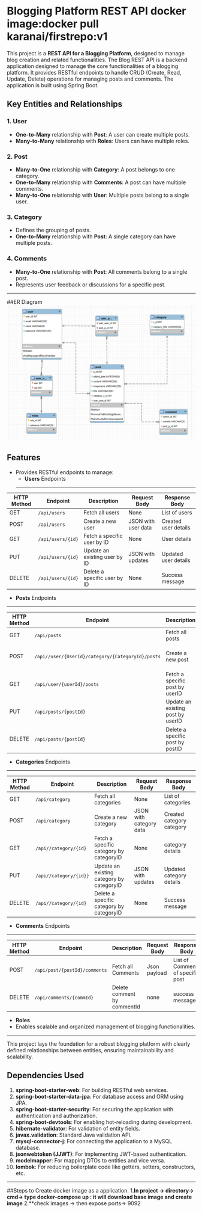 # Blogging Platform REST API       docker image:docker pull karanai/firstrepo:v1

This project is a **REST API for a Blogging Platform**, designed to manage blog creation and related functionalities.
The Blog REST API is a backend application designed to manage the core functionalities of a blogging platform. It provides RESTful endpoints to handle CRUD (Create, Read, Update, Delete) operations for managing posts and comments. The application is built using Spring Boot.
## Key Entities and Relationships

### 1. **User**
- **One-to-Many** relationship with **Post**: A user can create multiple posts.         
- **Many-to-Many** relationship with **Roles**: Users can have multiple roles.

### 2. **Post**
- **Many-to-One** relationship with **Category**: A post belongs to one category.
- **One-to-Many** relationship with **Comments**: A post can have multiple comments.
- **Many-to-One** relationship with **User**: Multiple posts belong to a single user.

### 3. **Category**
- Defines the grouping of posts.
- **One-to-Many** relationship with **Post**: A single category can have multiple posts.

### 4. **Comments**
- **Many-to-One** relationship with **Post**: All comments belong to a single post.
- Represents user feedback or discussions for a specific post.
---
##ER Diagram
![imGE](/src/main/resources/static/img/BlogERdiagram.PNG)

## Features
- Provides RESTful endpoints to manage:
  - **Users** Endpoints
  ---
| HTTP Method | Endpoint             | Description                       | Request Body       | Response Body         |
|-------------|----------------------|-----------------------------------|--------------------|-----------------------|
| GET         | `/api/users`         | Fetch all users                  | None               | List of users         |
| POST        | `/api/users`         | Create a new user                | JSON with user data| Created user details  |
| GET         | `/api/users/{id}`    | Fetch a specific user by ID      | None               | User details          |
| PUT         | `/api/users/{id}`    | Update an existing user by ID    | JSON with updates  | Updated user details  |
| DELETE      | `/api/users/{id}`    | Delete a specific user by ID     | None               | Success message       |

  - **Posts** Endpoints
  - --
| HTTP Method | Endpoint                                                  | Description                       | Request Body       | Response Body         |
|-------------|---------------------------------------------------------- |---------------------------------- |--------------------|-----------------------|
| GET         | `/api/posts`                                              | Fetch all posts                   | None               | List of posts         |
| POST        | `/api//user/{UserId}/category/{CategoryId}/posts`         | Create a new post                 | JSON with post data| Created post details  |
| GET         | `/api/user/{userId}/posts`                                |Fetch a specific post by userID    | None               | Post details          |
| PUT         | `/api/posts/{postId}`                                     | Update an existing post by userID| JSON with updates   | Updated post details  |
| DELETE      | `/api/posts/{postId}`                                     | Delete a specific post by postID   | None               | Success message       | 
  - **Categories** Endpoints
  ---  
| HTTP Method | Endpoint                                                  | Description                       | Request Body            | Response Body         |
|-------------|---------------------------------------------------------- |---------------------------------- |-------------------------|-----------------------|
| GET         | `/api/category`                                           | Fetch all categories              | None                    | List of categories    |
| POST        | `/api/category`                                           | Create a new category              | JSON with category data| Created category category   |
| GET         | `/api//category/{id}`                                     |Fetch a specific category by categoryID | None               | category details       |
| PUT         | `/api//category/{id}}`                                    | Update an existing category by categoryID| JSON with updates | Updated category details  |
| DELETE      | `/api//category/{id}`                                     | Delete a specific category by categoryID   | None             | Success message      | 

  - **Comments** Endpoints
  ---
  | HTTP Method | Endpoint                    | Description                       | Request Body       | Response Body         |
|-------------|-------------------------------|-----------------------------------|--------------------|-----------------------|
|    POST      | `/api/post/{postId}/comments`| Fetch all Comments                | Json payload       | List of Comments of specific post |
|    DELETE    | `/api/comments/{commId}`     | Delete comment by commentId       | none               | success message  |


  - **Roles** 
- Enables scalable and organized management of blogging functionalities.

---

This project lays the foundation for a robust blogging platform with clearly defined relationships between entities, ensuring maintainability and scalability.

## Dependencies Used

1. **spring-boot-starter-web**: For building RESTful web services.
2. **spring-boot-starter-data-jpa**: For database access and ORM using JPA.
3. **spring-boot-starter-security**: For securing the application with authentication and authorization.
4. **spring-boot-devtools**: For enabling hot-reloading during development.
5. **hibernate-validator**: For validation of entity fields.
6. **javax.validation**: Standard Java validation API.
7. **mysql-connector-j**: For connecting the application to a MySQL database.
8. **jsonwebtoken (JJWT)**: For implementing JWT-based authentication.
9. **modelmapper**: For mapping DTOs to entities and vice versa.
10. **lombok**: For reducing boilerplate code like getters, setters, constructors, etc.

---
##Steps to Create docker image as a application.
1.**In project -> directory-> cmd-> type docker-compose up : it will download base image and create image**
2.**check images -> then expose ports-> 9092 













